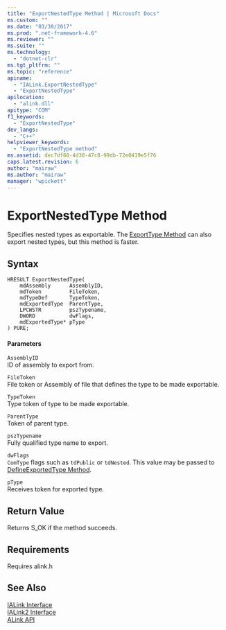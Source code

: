 ```yaml
---
title: "ExportNestedType Method | Microsoft Docs"
ms.custom: ""
ms.date: "03/30/2017"
ms.prod: ".net-framework-4.6"
ms.reviewer: ""
ms.suite: ""
ms.technology: 
  - "dotnet-clr"
ms.tgt_pltfrm: ""
ms.topic: "reference"
apiname: 
  - "IALink.ExportNestedType"
  - "ExportNestedType"
apilocation: 
  - "alink.dll"
apitype: "COM"
f1_keywords: 
  - "ExportNestedType"
dev_langs: 
  - "C++"
helpviewer_keywords: 
  - "ExportNestedType method"
ms.assetid: dec7df60-4d30-47c8-99db-72e0419e5f76
caps.latest.revision: 6
author: "mairaw"
ms.author: "mairaw"
manager: "wpickett"
---
```

# ExportNestedType Method
Specifies nested types as exportable. The [ExportType Method](../../../../docs/framework/unmanaged-api/alink/exporttype-method.md) can also export nested types, but this method is faster.  
  
## Syntax  
  
```  
HRESULT ExportNestedType(  
    mdAssembly      AssemblyID,  
    mdToken         FileToken,  
    mdTypeDef       TypeToken,  
    mdExportedType  ParentType,  
    LPCWSTR         pszTypename,  
    DWORD           dwFlags,  
    mdExportedType* pType  
) PURE;   
```  
  
#### Parameters  
 `AssemblyID`  
 ID of assembly to export from.  
  
 `FileToken`  
 File token or Assembly of file that defines the type to be made exportable.  
  
 `TypeToken`  
 Type token of type to be made exportable.  
  
 `ParentType`  
 Token of parent type.  
  
 `pszTypename`  
 Fully qualified type name to export.  
  
 `dwFlags`  
 `ComType` flags such as `tdPublic` or `tdNested`. This value may be passed to [DefineExportedType Method](../../../../docs/framework/unmanaged-api/metadata/imetadataassemblyemit-defineexportedtype-method.md).  
  
 `pType`  
 Receives token for exported type.  
  
## Return Value  
 Returns S_OK if the method succeeds.  
  
## Requirements  
 Requires alink.h  
  
## See Also  
 [IALink Interface](../../../../docs/framework/unmanaged-api/alink/ialink-interface.md)   
 [IALink2 Interface](../../../../docs/framework/unmanaged-api/alink/ialink2-interface.md)   
 [ALink API](../../../../docs/framework/unmanaged-api/alink/alink-api-unmanaged-api-reference.md)